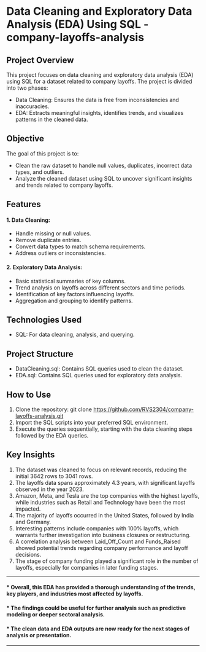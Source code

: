 # Data Cleaning and Exploratory Data Analysis (EDA) Using SQL -  company-layoffs-analysis
## Project Overview
This project focuses on data cleaning and exploratory data analysis (EDA) using SQL for a dataset related to company layoffs. The project is divided into two phases:
* Data Cleaning: Ensures the data is free from inconsistencies and inaccuracies.
* EDA: Extracts meaningful insights, identifies trends, and visualizes patterns in the cleaned data.

## Objective
The goal of this project is to:
* Clean the raw dataset to handle null values, duplicates, incorrect data types, and outliers.
* Analyze the cleaned dataset using SQL to uncover significant insights and trends related to company layoffs.

## Features
#### 1. Data Cleaning:
  * Handle missing or null values.
  * Remove duplicate entries.
  * Convert data types to match schema requirements.
  * Address outliers or inconsistencies.
#### 2. Exploratory Data Analysis:
  * Basic statistical summaries of key columns.
  * Trend analysis on layoffs across different sectors and time periods.
  * Identification of key factors influencing layoffs.
  * Aggregation and grouping to identify patterns.

## Technologies Used
* SQL: For data cleaning, analysis, and querying.

## Project Structure
* DataCleaning.sql: Contains SQL queries used to clean the dataset.
* EDA.sql: Contains SQL queries used for exploratory data analysis.

## How to Use
1. Clone the repository:
   git clone https://github.com/RVS2304/company-layoffs-analysis.git
2. Import the SQL scripts into your preferred SQL environment.
3. Execute the queries sequentially, starting with the data cleaning steps followed by the EDA queries.

## Key Insights
1. The dataset was cleaned to focus on relevant records, reducing the initial 3642 rows to 3041 rows.
2. The layoffs data spans approximately 4.3 years, with significant layoffs observed in the year 2023.
3. Amazon, Meta, and Tesla are the top companies with the highest layoffs, while industries such as Retail and Technology have been the most impacted.
4. The majority of layoffs occurred in the United States, followed by India and Germany.
5. Interesting patterns include companies with 100% layoffs, which warrants further investigation into business closures or restructuring.
6. A correlation analysis between Laid_Off_Count and Funds_Raised showed potential trends regarding company performance and layoff decisions.
7. The stage of company funding played a significant role in the number of layoffs, especially for companies in later funding stages.


---------------------------------------------------------------------------------------------------------------------------------------------------------

#### * Overall, this EDA has provided a thorough understanding of the trends, key players, and industries most affected by layoffs. 
#### * The findings could be useful for further analysis such as predictive modeling or deeper sectoral analysis.
#### * The clean data and EDA outputs are now ready for the next stages of analysis or presentation.

---------------------------------------------------------------------------------------------------------------------------------------------------------

